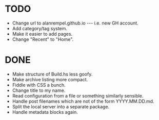 # TODO
- Change url to alanrempel.github.io --- i.e. new GH account.
- Add category/tag system.
- Make it easier to add pages.
- Change "Recent" to "Home".

# DONE
- Make structure of Build.hs less goofy.
- Make archive listing more compact.
- Fiddle with CSS a bunch.
- Change title to my name.
- Read configuration from a file or something similarly sensible.
- Handle post filenames which are not of the form YYYY.MM.DD.md.
- Split the local server into a separate package.
- Handle metadata blocks again.
